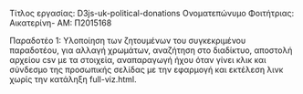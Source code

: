 Τίτλος εργασίας: D3js-uk-political-donations
Ονοματεπώνυμο Φοιτήτριας: Αικατερίνη-
ΑΜ: Π2015168

Παραδοτέο 1: Υλοποίηση των ζητουμένων του συγκεκριμένου παραδοτέου, για αλλαγή χρωμάτων, αναζήτηση στο διαδίκτυο, αποστολή αρχείου csv με
τα στοιχεία, αναπαραγωγή ήχου όταν γίνει κλικ και σύνδεσμο της προσωπικής σελίδας με την εφαρμογή και εκτέλεση λινκ χωρίς την κατάληξη
full-viz.html.
